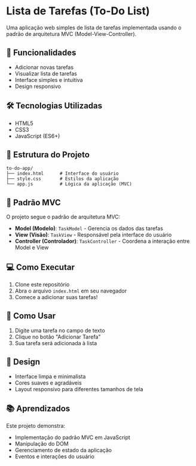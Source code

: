 # Lista de Tarefas (To-Do List)

Uma aplicação web simples de lista de tarefas implementada usando o padrão de arquitetura MVC (Model-View-Controller).

## 🚀 Funcionalidades

- Adicionar novas tarefas
- Visualizar lista de tarefas
- Interface simples e intuitiva
- Design responsivo

## 🛠️ Tecnologias Utilizadas

- HTML5
- CSS3
- JavaScript (ES6+)

## 📁 Estrutura do Projeto

```
to-do-app/
├── index.html      # Interface do usuário
├── style.css       # Estilos da aplicação
└── app.js          # Lógica da aplicação (MVC)
```

## 🎯 Padrão MVC

O projeto segue o padrão de arquitetura MVC:

- **Model (Modelo)**: `TaskModel` - Gerencia os dados das tarefas
- **View (Visão)**: `TaskView` - Responsável pela interface do usuário
- **Controller (Controlador)**: `TaskController` - Coordena a interação entre Model e View

## 💻 Como Executar

1. Clone este repositório
2. Abra o arquivo `index.html` em seu navegador
3. Comece a adicionar suas tarefas!

## 📝 Como Usar

1. Digite uma tarefa no campo de texto
2. Clique no botão "Adicionar Tarefa"
3. Sua tarefa será adicionada à lista

## 🎨 Design

- Interface limpa e minimalista
- Cores suaves e agradáveis
- Layout responsivo para diferentes tamanhos de tela

## 📚 Aprendizados

Este projeto demonstra:
- Implementação do padrão MVC em JavaScript
- Manipulação do DOM
- Gerenciamento de estado da aplicação
- Eventos e interações do usuário
